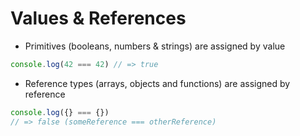 # Values & References

* Primitives (booleans, numbers & strings) are assigned by value

```js
console.log(42 === 42) // => true
```

* Reference types (arrays, objects and functions) are assigned by reference

```js
console.log({} === {})
// => false (someReference === otherReference)
```
